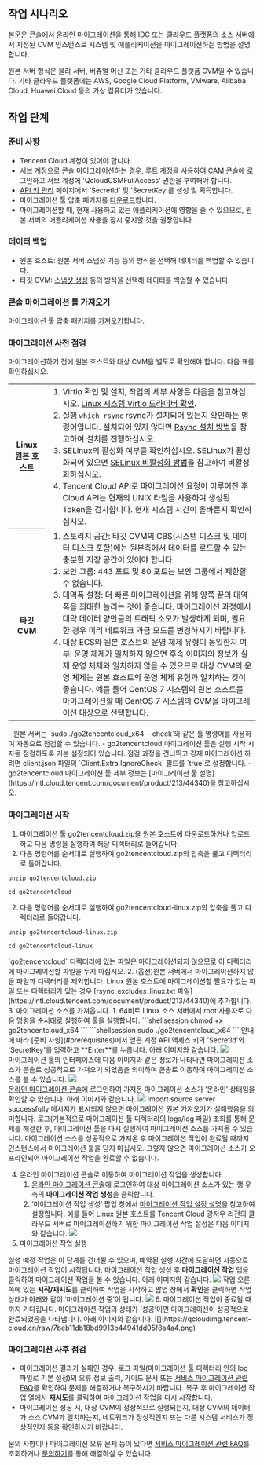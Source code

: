 ## 작업 시나리오

본문은 콘솔에서 온라인 마이그레이션을 통해 IDC 또는 클라우드 플랫폼의 소스 서버에서 지정된 CVM 인스턴스로 시스템 및 애플리케이션을 마이그레이션하는 방법을 설명합니다.

<dx-alert infotype="explain" title="">
원본 서버 형식은 물리 서버, 버츄얼 머신 또는 기타 클라우드 플랫폼 CVM일 수 있습니다. 기타 클라우드 플랫폼에는 AWS, Google Cloud Platform, VMware, Alibaba Cloud, Huawei Cloud 등의 가상 컴퓨터가 있습니다.
</dx-alert>


## 작업 단계

### 준비 사항[](id:prerequisites)

- Tencent Cloud 계정이 있어야 합니다.
- 서브 계정으로 콘솔 마이그레이션하는 경우, 루트 계정을 사용하여 [CAM 콘솔](https://console.cloud.tencent.com/cam/policy)에 로그인하고 서브 계정에 'QcloudCSMFullAccess' 권한을 부여해야 합니다.
- [API 키 관리](https://console.cloud.tencent.com/cam/capi) 페이지에서 'SecretId' 및 'SecretKey'를 생성 및 획득합니다.
- 마이그레이션 툴 압축 패키지를 [다운로드](https://go2tencentcloud-1251783334.cos.ap-guangzhou.myqcloud.com/latest/go2tencentcloud.zip)합니다.
- 마이그레이션할 때, 현재 사용하고 있는 애플리케이션에 영향을 줄 수 있으므로, 원본 서버의 애플리케이션 사용을 잠시 중지할 것을 권장합니다.


### 데이터 백업
- 원본 호스트: 원본 서버 스냅샷 기능 등의 방식을 선택해 데이터를 백업할 수 있습니다.
- 타깃 CVM: [스냅샷 생성](https://intl.cloud.tencent.com/document/product/362/5755) 등의 방식을 선택해 데이터를 백업할 수 있습니다.


### 콘솔 마이그레이션 툴 가져오기
마이그레이션 툴 압축 패키지를 [가져오기](https://go2tencentcloud-1251783334.cos.ap-guangzhou.myqcloud.com/latest/go2tencentcloud.zip)합니다.

### 마이그레이션 사전 점검

마이그레이션하기 전에 원본 호스트와 대상 CVM을 별도로 확인해야 합니다. 다음 표를 확인하십시오.

<table>
  <tr>
	<th>Linux 원본 호스트</th>
	<td>
	  <ol style="margin: 0;">
		<li>Virtio 확인 및 설치, 작업의 세부 사항은 다음을 참고하십시오. 
		<a href="https://intl.cloud.tencent.com/document/product/213/9929">Linux 시스템 Virtio 드라이버 확인</a>.</li>
		<li>실행 
		<code>which rsync</code> rsync가 설치되어 있는지 확인하는 명령어입니다. 설치되어 있지 않다면 <a href="https://intl.cloud.tencent.com/document/product/213/32395#installRsync">Rsync 설치 방법</a>을 참고하여 설치를 진행하십시오.</li>
		<li>SELinux의 활성화 여부를 확인하십시오. SELinux가 활성화되어 있으면 <a href="https://intl.cloud.tencent.com/document/product/213/32395#closeSELinux">SELinux 비활성화 방법</a>을 참고하여 비활성화하십시오.</li>
		<li>Tencent Cloud API로 마이그레이션 요청이 이루어진 후 Cloud API는 현재의 UNIX 타임을 사용하여 생성된 
		Token을 검사합니다. 현재 시스템 시간이 올바른지 확인하십시오.</li>
	  </ol>
	</td>
  </tr>
  <tr>
	<th style="width: 15%;">타깃 CVM</th>
	<td>
	  <ol style="margin: 0;">
		<li>
		스토리지 공간: 타깃 CVM의 CBS(시스템 디스크 및 데이터 디스크 포함)에는 원본측에서 데이터를 로드할 수 있는 충분한 저장 공간이 있어야 합니다.</li>
		<li>보안 그룹: 443 포트 및 80 포트는 보안 그룹에서 제한할 수 없습니다.</li>
		<li>
		대역폭 설정: 더 빠른 마이그레이션을 위해 양쪽 끝의 대역폭을 최대한 늘리는 것이 좋습니다. 마이그레이션 과정에서 대략 데이터 양만큼의 트래픽 소모가 발생하게 되며, 필요한 경우 미리 네트워크 과금 모드를 변경하시기 바랍니다.</li>
		<li>
		대상 ECS와 원본 호스트의 운영 체제 유형이 동일한지 여부: 운영 체제가 일치하지 않으면 후속 이미지의 정보가 실제 운영 체제와 일치하지 않을 수 있으므로 대상 CVM의 운영 체제는 원본 호스트의 운영 체제 유형과 일치하는 것이 좋습니다. 예를 들어 CentOS
		7 시스템의 원본 호스트를 마이그레이션할 때 CentOS 7 시스템의 CVM을 마이그레이션 대상으로 선택합니다.</li>
	  </ol>
	</td>
  </tr>
</table>



<dx-alert infotype="explain" title="">
- 원본 서버는 `sudo ./go2tencentcloud_x64 --check`와 같은 툴 명령어를 사용하여 자동으로 점검할 수 있습니다.
- go2tencentcloud 마이그레이션 툴은 실행 시작 시 자동 점검하도록 기본 설정되어 있습니다. 점검 과정을 건너뛰고 강제 마이그레이션 하려면 client.json 파일의 `Client.Extra.IgnoreCheck` 필드를 `true`로 설정합니다.
- go2tencentcloud 마이그레이션 툴 세부 정보는 [마이그레이션 툴 설명](https://intl.cloud.tencent.com/document/product/213/44340)을 참고하십시오.
</dx-alert>


### 마이그레이션 시작
1. 마이그레이션 툴 go2tencentcloud.zip을 원본 호스트에 다운로드하거나 업로드하고 다음 명령을 실행하여 해당 디렉터리로 들어갑니다.
  1. 다음 명령어를 순서대로 실행하여 go2tencentcloud.zip의 압축을 풀고 디렉터리로 들어갑니다.
```shellsession
unzip go2tencentcloud.zip
```
```shellsession
cd go2tencentcloud
```
  2. 다음 명령어를 순서대로 실행하여 go2tencentcloud-linux.zip의 압축을 풀고 디렉터리로 들어갑니다.
```shellsession
unzip go2tencentcloud-linux.zip
```
```shellsession
cd go2tencentcloud-linux
```
<dx-alert infotype="explain" title="">
`go2tencentcloud` 디렉터리에 있는 파일은 마이그레이션되지 않으므로 이 디렉터리에 마이그레이션할 파일을 두지 마십시오.
</dx-alert>
2. (옵션)원본 서버에서 마이그레이션하지 않을 파일과 디렉터리를 제외합니다.  
Linux 원본 호스트에 마이그레이션할 필요가 없는 파일 또는 디렉터리가 있는 경우 [rsync_excludes_linux.txt 파일](https://intl.cloud.tencent.com/document/product/213/44340)에 추가합니다.
3. 마이그레이션 소스를 가져옵니다.
   1. 64비트 Linux 소스 서버에서 root 사용자로 다음 명령을 순서대로 실행하여 툴을 실행합니다.
```shellsession
chmod +x go2tencentcloud_x64
```
```shellsession
sudo ./go2tencentcloud_x64
```
안내에 따라 [준비 사항](#prerequisites)에서 얻은 계정 API 액세스 키의 'SecretId'와 'SecretKey'를 입력하고 **Enter**를 누릅니다. 아래 이미지와 같습니다.
<img src="https://qcloudimg.tencent-cloud.cn/raw/38ff9f9d8c143a4cb0df39cbeaf18713.png"/>
<br>마이그레이션 툴의 인터페이스에 다음 이미지와 같은 정보가 나타나면 마이그레이션 소스가 콘솔로 성공적으로 가져오기 되었음을 ​​의미하며 콘솔로 이동하여 마이그레이션 소스를 볼 수 있습니다.
<img src="https://qcloudimg.tencent-cloud.cn/raw/f9cf0fd99504aba51ebf82b0cab250b8.png"/>
<br><a href="https://console.cloud.tencent.com/cvm/csm/online?rid=1">온라인 마이그레이션 콘솔</a>에 로그인하여 가져온 마이그레이션 소스가 ‘온라인’ 상태임을 확인할 수 있습니다. 아래 이미지와 같습니다.
<img src="https://qcloudimg.tencent-cloud.cn/raw/11b1e6cada0384dae292e89378629ddc.png"/>
Import source server successfully 메시지가 표시되지 않으면 마이그레이션 원본 가져오기가 실패했음을 의미합니다. 로그(기본적으로 마이그레이션 툴 디렉터리의 logs/log 파일) 조회를 통해 문제를 해결한 후, 마이그레이션 툴을 다시 실행하여 마이그레이션 소스를 가져올 수 있습니다.
<dx-alert infotype="notice" title="">
마이그레이션 소스를 성공적으로 가져온 후 마이그레이션 작업이 완료될 때까지 인스턴스에서 마이그레이션 툴을 닫지 마십시오. 그렇지 않으면 마이그레이션 소스가 오프라인되어 마이그레이션 작업을 완료할 수 없습니다.
</dx-alert>

4. 온라인 마이그레이션 콘솔로 이동하여 마이그레이션 작업을 생성합니다.
    1. [온라인 마이그레이션 콘솔](https://console.cloud.tencent.com/cvm/csm/online?rid=1)에 로그인하여 대상 마이그레이션 소스가 있는 행 우측의 **마이그레이션 작업 생성**을 클릭합니다.
    2. ‘마이그레이션 작업 생성’ 팝업 창에서 [마이그레이션 작업 설정 설명](https://intl.cloud.tencent.com/document/product/213/44338)을 참고하여 설정합니다.
    예를 들어 Linux 원본 호스트를 Tencent Cloud 광저우 리전의 클라우드 서버로 마이그레이션하기 위한 마이그레이션 작업 설정은 다음 이미지와 같습니다.
    ![](https://qcloudimg.tencent-cloud.cn/raw/63c9481797c861890a2ea9ca37c4f272.png)
5. 마이그레이션 작업 실행
<dx-alert infotype="explain" title="">
실행 예정 작업은 이 단계를 건너뛸 수 있으며, 예약된 실행 시간에 도달하면 자동으로 마이그레이션 작업이 시작됩니다.
</dx-alert>
마이그레이션 작업 생성 후 <b>마이그레이션 작업</b> 탭을 클릭하여 마이그레이션 작업을 볼 수 있습니다. 아래 이미지와 같습니다.
<img src="https://qcloudimg.tencent-cloud.cn/raw/7d2447ea7e6f348d779e41ad2c08fd93.png"/>
작업 오른쪽에 있는 <b>시작/재시도</b>를 클릭하여 작업을 시작하고 팝업 창에서 <b>확인</b>을 클릭하면 작업 상태가 아래와 같이 ‘마이그레이션 중’이 됩니다.
<img src="https://qcloudimg.tencent-cloud.cn/raw/bcbad8eb9a093814f18ff82aab7bc308.png"/>
6. 마이그레이션 작업이 종료될 때까지 기다립니다.
마이그레이션 작업의 상태가 ‘성공’이면 마이그레이션이 성공적으로 완료되었음을 나타냅니다. 아래 이미지와 같습니다.
![](https://qcloudimg.tencent-cloud.cn/raw/7beb11db18bd9913b44941dd05f8a4a4.png)


### 마이그레이션 사후 점검
 - 마이그레이션 결과가 실패인 경우, 로그 파일(마이그레이션 툴 디렉터리 안의 log 파일로 기본 설정)의 오류 정보 출력, 가이드 문서 또는 [서비스 마이그레이션 관련 FAQ](https://intl.cloud.tencent.com/document/product/213/32395)를 확인하여 문제를 해결하거나 복구하시기 바랍니다. 복구 후 마이그레이션 작업 열에서 **재시도**를 클릭하여 마이그레이션 작업을 다시 시작합니다.
 - 마이그레이션 성공 시, 대상 CVM이 정상적으로 실행되는지, 대상 CVM의 데이터가 소스 CVM과 일치하는지, 네트워크가 정상적인지 또는 다른 시스템 서비스가 정상적인지 등을 확인하시기 바랍니다.


문의 사항이나 마이그레이션 오류 문제 등이 있다면 [서비스 마이그레이션 관련 FAQ](https://intl.cloud.tencent.com/document/product/213/32395)를 조회하거나 [문의하기](https://intl.cloud.tencent.com/document/product/213/34837)를 통해 해결하실 수 있습니다.
